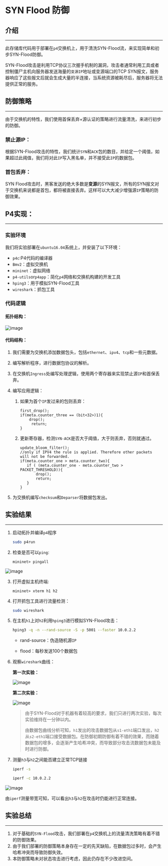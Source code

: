 # SYN Flood 防御

## 介绍

---
此存储库代码用于部署在`p4`交换机上，用于清洗SYN-Flood流，来实现简单和初步SYN-Flood防御。

SYN-Flood攻击是利用TCP协议三次握手机制的漏洞，攻击者通常利用工具或者控制僵尸主机向服务器发送海量的`变源IP`地址或变源端口的TCP SYN报文，服务器响应了这些报文后就会生成大量的半连接，当系统资源被耗尽后，服务器将无法提供正常的服务。

## 防御策略

---
由于交换机的特性，我们使用首保丢弃+源认证的策略进行流量清洗，来进行初步的防御。

### 禁止源IP：

根据SYN-Flood攻击的特性，我们统计`SYN`和`ACK`包的数目，并给定一个阈值，如果超过此阈值，我们将对此`IP`写入黑名单，并不接受此`IP`的数据包。

### 首包丢弃：

SYN Flood攻击时，黑客发送的绝大多数是**变源**的SYN报文，所有的SYN报文对于交换机来说都是首包，都将被直接丢弃。这样可以大大减少增强源`IP`策略的防御效果。

## P4实现：

------
### 实验环境

我们将实验部署在`ubuntu16.04`系统上，并安装了以下环境：

* `p4c`:P4代码的编译器
* `Bmv2`：虚拟交换机
* `mininet`：虚拟网络
* `p4-utils`or`p4app`：简化`p4`网络和交换机构建的开发工具
* `hping3`：用于模拟SYN-Flood工具
* `wireshark`：抓包工具

### 代码逻辑

#### 拓扑结构：

![image](https://user-images.githubusercontent.com/80476712/158025459-abdffddf-188d-4542-a718-b7cdf6ea1eab.png)

#### 代码结构：

1. 我们需要为交换机添加数据包头，包括`ethernet`、`ipv4`、`tcp`和一些元数据。

2. 编写解析程序，进行数据包协议的解析。

3. 在交换机`Ingress`处编写处理逻辑，使用两个寄存器来实现禁止源`IP`和首保丢弃。

4. 编写应用逻辑：

   1. 如果为首个`IP`发过来的包则丢弃：

      ```p4
      first_drop();
      if(meta.counter_three == (bit<32>)1){
          drop();
           return;
      }
      ```

   2. 更新寄存器，检测`SYN-ACK`是否大于阈值，大于则丢弃，否则就通过。

      ```p4
      update_bloom_filter();
      //only if IPV4 the rule is applied. Therefore other packets will not be forwarded.
      if(meta.counter_one > meta.counter_two){
         if ( (meta.counter_one - meta.counter_two > PACKET_THRESHOLD)){
             drop();
             return;
         }
      }
      ```

5. 为交换机编写`checksum`和`Deparser`将数据包发出。

## 实验结果

------
1. 启动拓扑并编译`p4`程序

   ```bash
   sudo p4run
   ```

2. 检查是否可以`ping`:

   ```mininet
   mininet> pingall
   ```

![image](https://user-images.githubusercontent.com/80476712/158025471-c407237d-b4e1-4a26-bcac-e8e54715aae2.png)

3. 打开虚拟主机终端:

   ```mininet
   mininet> xterm h1 h2
   ```

4. 打开抓包工具进行流量检测：

   ```bash
   sudo wireshark
   ```

5. 在主机`h1`上对`h2`利用`hping3`进行模拟SYN-Flood攻击：

   ```bash
   hping3 -q -n --rand-source -S -p 5001 --faster 10.0.2.2
   ```

   * rand-source：伪造随机源`IP`

   * flood：每秒发送100个数据包

6. 观察`wireshark`曲线：
   
   **第一次实验：**

   ![image](https://user-images.githubusercontent.com/80476712/158025514-2300d618-b44d-486e-aefc-6b54cdd8424a.png)

   **第二次实验：**

   ![image](https://user-images.githubusercontent.com/80476712/158025526-0358e2b3-5a8e-48aa-9150-5ccfbd87be75.png)

   > 由于SYN-Flood对于机器有着较高的要求，我们只进行两次实验，每次实验维持在一分钟以内。
   >
   > 由数据包曲线分析可知，`h1`发出的攻击数据包从`s1-eth1`端口发出，`h2`从`s2-eth1`端口接受数据包。在防御初期防御有着不错的效果，而随着数据包的增多，会逐渐产生哈希冲突，而导致部分攻击流数据包未能及时进行防御。

7. 测量`h3`与`h2`之间能否建立正常TCP链接

   ```bash
   iperf -s
   ```

   ```bash
   iperf -c 10.0.2.2
   ```

![image](https://user-images.githubusercontent.com/80476712/158025532-f0b4a2eb-989e-410e-a77d-759111b50bf1.png)

   由`iperf`测量带宽可知，可以看出`h3`与`h2`在攻击时仍能进行正常连接。

## 实验总结
------
1. 对于基础的`SYN-Flood`攻击，我们部署在`p4`交换机上的流量清洗策略有着不错的防御效果。
2. 由于我们部署的防御策略本身存在一定的先天缺陷，在数据包过多时，会产生哈希冲突而导致防御失效。
3. 本防御策略未对状态攻击进行考虑，因此仍存在不少改进空间。
